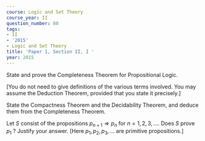 ```yaml
---
course: Logic and Set Theory
course_year: II
question_number: 80
tags:
- II
- '2015'
- Logic and Set Theory
title: 'Paper 1, Section II, I '
year: 2015
---
```




State and prove the Completeness Theorem for Propositional Logic.

[You do not need to give definitions of the various terms involved. You may assume the Deduction Theorem, provided that you state it precisely.]

State the Compactness Theorem and the Decidability Theorem, and deduce them from the Completeness Theorem.

Let $S$ consist of the propositions $p_{n+1} \Rightarrow p_{n}$ for $n=1,2,3, \ldots$. Does $S$ prove $p_{1}$ ? Justify your answer. [Here $p_{1}, p_{2}, p_{3}, \ldots$ are primitive propositions.]